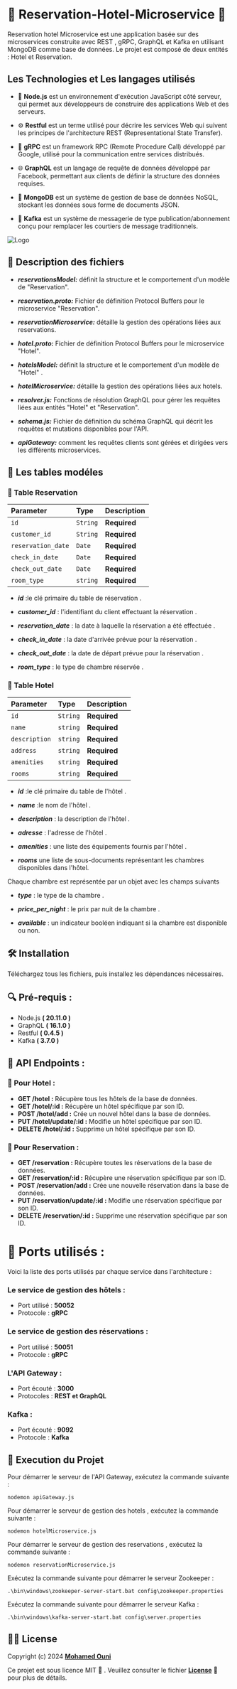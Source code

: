 
# 🏨 Reservation-Hotel-Microservice 🏨

Reservation hotel Microservice est une application basée sur des microservices construite avec REST , gRPC, GraphQL et Kafka en utilisant MongoDB comme base de données. Le projet est composé de deux  entités : Hotel et Reservation.


## Les Technologies et Les langages utilisés

- 🔵 **Node.js** est un environnement d'exécution JavaScript côté serveur, qui permet aux développeurs de construire des applications Web et des serveurs. 

-  ⚙️ **Restful** est un terme utilisé pour décrire les services Web qui suivent les principes de l'architecture REST (Representational State Transfer).

- 🚀 **gRPC** est un framework RPC (Remote Procedure Call) développé par Google, utilisé pour la communication entre services distribués. 

- 🌐 **GraphQL** est un langage de requête de données développé par Facebook, permettant aux clients de définir la structure des données requises. 

- 🍃 **MongoDB** est un système de gestion de base de données NoSQL, stockant les données sous forme de documents JSON.

-  📨 **Kafka** est un système de messagerie de type publication/abonnement conçu pour remplacer les courtiers de message traditionnels.



![Logo](https://scontent.ftun14-1.fna.fbcdn.net/v/t39.30808-6/420213774_7643046215783206_2088176075645147692_n.jpg?_nc_cat=106&ccb=1-7&_nc_sid=5f2048&_nc_ohc=85o1ZmsQPocQ7kNvgEy8Q96&_nc_ht=scontent.ftun14-1.fna&oh=00_AYDCbKpHpffYY91d61GhUekx2r_jLiZmsSadjDJxHsUivA&oe=664B6A95)


## 📁 Description des fichiers 

 - ***reservationsModel:*** définit la structure et le comportement d'un modèle de "Reservation".
 - ***reservation.proto:*** Fichier de définition Protocol Buffers pour le microservice "Reservation".
 - ***reservationMicroservice:*** détaille la gestion des opérations liées aux reservations.

 - ***hotel.proto:*** Fichier de définition Protocol Buffers pour le microservice "Hotel".
 - ***hotelsModel:*** définit la structure et le comportement d'un modèle de "Hotel" .
 - ***hotelMicroservice:*** détaille la gestion des opérations liées aux hotels.

 - ***resolver.js:*** Fonctions de résolution GraphQL pour gérer les requêtes liées aux entités "Hotel" et "Reservation".
 - ***schema.js:*** Fichier de définition du schéma GraphQL qui décrit les requêtes et mutations disponibles pour l'API. 
 - ***apiGateway:***  comment les requêtes clients sont gérées et dirigées vers les différents microservices. 




## 🔲 Les tables modéles

### 📅 Table Reservation



| Parameter | Type     | Description                |
| :-------- | :------- | :------------------------- |
| `id`      | `String` | **Required**|
| `customer_id` | `String` | **Required**|
| `reservation_date` | `Date` | **Required**|
| `check_in_date` | `Date` | **Required**|
| `check_out_date` | `Date` | **Required**|
| `room_type` | `string` | **Required**|





- *****id***** :le clé primaire du table de réservation .
 
- *****customer_id***** : l'identifiant du client effectuant la réservation .

- *****reservation_date*****  : la date à laquelle la réservation a été effectuée .

- *****check_in_date***** : la date d'arrivée prévue pour la réservation .

- *****check_out_date***** : la date de départ prévue pour la réservation .

- *****room_type***** : le type de chambre réservée .

### 🏨 Table Hotel



| Parameter | Type     | Description                       |
| :-------- | :------- | :-------------------------------- |
| `id`      | `String` | **Required**|
| `name`      | `string` | **Required**|
| `description`      | `string` | **Required**|
| `address`      | `string` | **Required**|
| `amenities`      | `string` | **Required**|
| `rooms`      | `string` | **Required**|


- *****id***** :le clé primaire du table de l'hôtel .

- *****name***** :le nom de l'hôtel .

- *****description*****  : la description de l'hôtel .

- *****adresse***** : l'adresse de l'hôtel .

- *****amenities***** : une liste des équipements fournis par l'hôtel .

- *****rooms*****  une liste de sous-documents représentant les chambres disponibles dans l'hôtel. 

 Chaque chambre est représentée par un objet avec les champs suivants 

- *****type***** : le type de la chambre .

- *****price_per_night***** : le prix par nuit de la chambre .

- *****available***** : un indicateur booléen indiquant si la chambre est disponible ou non.


## 🛠️ Installation
Téléchargez tous les fichiers, puis installez les dépendances nécessaires.












## 🔍 Pré-requis :

- Node.js **( 20.11.0 )**
- GraphQL **( 16.1.0 )**
- Restful **( 0.4.5 )**
- Kafka   **( 3.7.0 )**



## 🔗 API Endpoints :
### 🏨 Pour Hotel : 


- **GET /hotel :** Récupère tous les hôtels de la base de données. 
- **GET /hotel/:id :** Récupère un hôtel spécifique par son ID. 
- **POST /hotel/add :** Crée un nouvel hôtel dans la base de données. 
- **PUT /hotel/update/:id :** Modifie un hôtel spécifique par son ID. 
- **DELETE /hotel/:id :** Supprime un hôtel spécifique par son ID. 

### 📅 Pour Reservation :
- **GET /reservation :** Récupère toutes les réservations de la base de données. 
- **GET /reservation/:id :** Récupère une réservation spécifique par son ID. 
- **POST /reservation/add :** Crée une nouvelle réservation dans la base de données. 
- **PUT /reservation/update/:id :** Modifie une réservation spécifique par son ID. 
- **DELETE /reservation/:id :** Supprime une réservation spécifique par son ID.

# 🔌 Ports utilisés :


Voici la liste des ports utilisés par chaque service dans l'architecture :

### Le service de gestion des hôtels :

- Port utilisé : **50052**
- Protocole : **gRPC**

### Le service de gestion des réservations :

- Port utilisé : **50051**
- Protocole : **gRPC**

### L'API Gateway :

- Port écouté : **3000**
- Protocoles : **REST et GraphQL**
### Kafka :

- Port écouté : **9092**
- Protocole : **Kafka**




## 🚀 Execution du Projet

Pour démarrer le serveur de l'API Gateway, exécutez la commande suivante : 

`nodemon apiGateway.js`



Pour démarrer le serveur de gestion des hotels , exécutez la commande suivante :

`nodemon hotelMicroservice.js`

Pour démarrer le serveur de gestion des reservations , exécutez la commande suivante :

`nodemon reservationMicroservice.js`


Exécutez la commande suivante pour démarrer le serveur Zookeeper :

`.\bin\windows\zookeeper-server-start.bat config\zookeeper.properties`

Exécutez la commande suivante pour démarrer le serveur Kafka :

`.\bin\windows\kafka-server-start.bat config\server.properties`



## 👨‍💻 License
Copyright (c) 2024 **[Mohamed Ouni](https://www.github.com/mohamedouni1)**

Ce projet est sous licence MIT 📝 . Veuillez consulter le fichier **[License](https://github.com/MohamedOuni1/Reservation-Hotel-Microservice/blob/main/LICENCE.txt/)** 📄 pour plus de détails.




